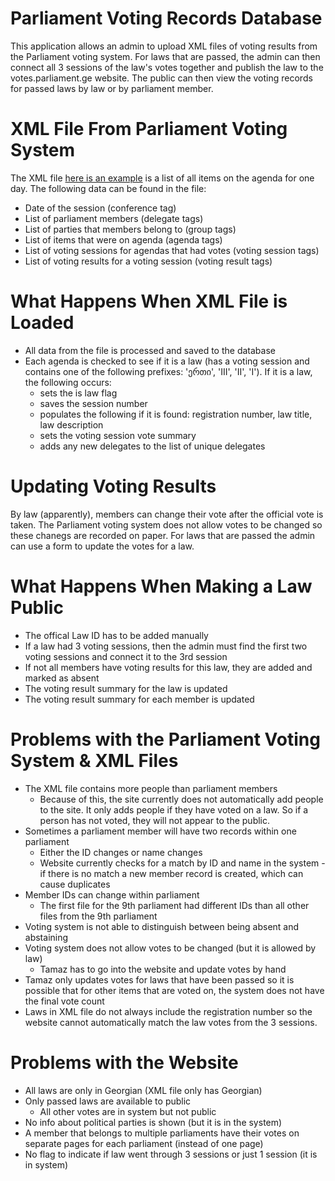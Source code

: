 # Parliament Voting Records Database
This application allows an admin to upload XML files of voting results from the Parliament voting system. For laws that are passed, the admin can then connect all 3 sessions of the law's votes together and publish the law to the votes.parliament.ge website. The public can then view the voting records for passed laws by law or by parliament member.

# XML File From Parliament Voting System
The XML file [here is an example](https://votes.parliament.ge/system/upload_files/373/161118.xml) is a list of all items on the agenda for one day. The following data can be found in the file:
* Date of the session (conference tag)
* List of parliament members (delegate tags)
* List of parties that members belong to (group tags)
* List of items that were on agenda (agenda tags)
* List of voting sessions for agendas that had votes (voting session tags)
* List of voting results for a voting session (voting result tags)

# What Happens When XML File is Loaded
* All data from the file is processed and saved to the database
* Each agenda is checked to see if it is a law (has a voting session and contains one of the following prefixes: 'ერთი', 'III', 'II', 'I'). If it is a law, the following occurs:
  * sets the is law flag
  * saves the session number 
  * populates the following if it is found: registration number, law title, law description
  * sets the voting session vote summary
  * adds any new delegates to the list of unique delegates

# Updating Voting Results
By law (apparently), members can change their vote after the official vote is taken. The Parliament voting system does not allow votes to be changed so these chanegs are recorded on paper. For laws that are passed the admin can use a form to update the votes for a law.

# What Happens When Making a Law Public
* The offical Law ID has to be added manually
* If a law had 3 voting sessions, then the admin must find the first two voting sessions and connect it to the 3rd session
* If not all members have voting results for this law, they are added and marked as absent
* The voting result summary for the law is updated
* The voting result summary for each member is updated

# Problems with the Parliament Voting System & XML Files 
* The XML file contains more people than parliament members 
  * Because of this, the site currently does not automatically add people to the site. It only adds people if they have voted on a law. So if a person has not voted, they will not appear to the public.
* Sometimes a parliament member will have two records within one parliament
  * Either the ID changes or name changes
  * Website currently checks for a match by ID and name in the system - if there is no match a new member record is created, which can cause duplicates
* Member IDs can change within parliament
  * The first file for the 9th parliament had different IDs than all other files from the 9th parliament
* Voting system is not able to distinguish between being absent and abstaining
* Voting system does not allow votes to be changed (but it is allowed by law)
  * Tamaz has to go into the website and update votes by hand
* Tamaz only updates votes for laws that have been passed so it is possible that for other items that are voted on, the system does not have the final vote count
* Laws in XML file do not always include the registration number so the website cannot automatically match the law votes from the 3 sessions.

# Problems with the Website
* All laws are only in Georgian (XML file only has Georgian)
* Only passed laws are available to public 
  * All other votes are in system but not public
* No info about political parties is shown (but it is in the system)
* A member that belongs to multiple parliaments have their votes on separate pages for each parliament (instead of one page)
* No flag to indicate if law went through 3 sessions or just 1 session (it is in system)

